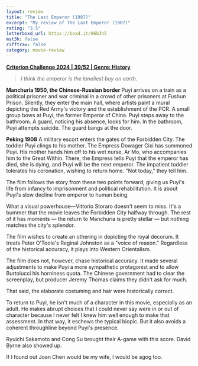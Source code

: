 ```yaml
---
layout: review
title: "The Last Emperor (1987)"
excerpt: "My review of The Last Emperor (1987)"
rating: "3.5"
letterboxd_url: https://boxd.it/96bJh5
mst3k: false
rifftrax: false
category: movie-review
---
```


<b><a href="https://boxd.it/qWjuA/detail">Criterion Challenge 2024 | 39/52 | Genre: History</a></b>

<blockquote><i>I think the emperor is the loneliest boy on earth.</i></blockquote>

<b>Manchuria 1950, the Chinese-Russian border</b>
Puyi arrives on a train as a political prisoner and war criminal in a crowd of other prisoners at Fushun Prison. Silently, they enter the main hall, where artists paint a mural depicting the Red Army's victory and the establishment of the PCR. A small group bows at Puyi, the former Emperor of China. Puyi steps away to the bathroom. A guard, noticing his absence, looks for him. In the bathroom, Puyi attempts suicide. The guard bangs at the door.

<b>Peking 1908</b>
A military escort enters the gates of the Forbidden City. The toddler Puyi clings to his mother. The Empress Dowager Cixi has summoned Puyi. His mother hands him off to his wet nurse, Ar Mo, who accompanies him to the Great Within. There, the Empress tells Puyi that the emperor has died, she is dying, and Puyi will be the next emperor. The impatient toddler tolerates his coronation, wishing to return home. "Not today," they tell him.

The film follows the story from these two points forward, giving us Puyi's life from infancy to imprisonment and political rehabilitation. It is about Puyi's slow decline from emperor to human being.

What a visual powerhouse—Vittorio Storaro doesn't seem to miss. It's a bummer that the movie leaves the Forbidden City halfway through. The rest of it has moments — the return to Manchuria is pretty stellar — but nothing matches the city's splendor.

The film wishes to create an othering in depicting the royal decorum. It treats Peter O'Toole's Reginal Johnston as a "voice of reason." Regardless of the historical accuracy, it plays into Western Orientalism.

The film does not, however, chase historical accuracy. It made several adjustments to make Puyi a more sympathetic protagonist and to allow Burtolucci his horniness quota. The Chinese government had to clear the screenplay, but producer Jeremy Thomas claims they didn't ask for much.

That said, the elaborate costuming and hair were historically correct.

To return to Puyi, he isn't much of a character in this movie, especially as an adult. He makes abrupt choices that I could never say were in or out of character because I never felt I knew him well enough to make that assessment. In that way, it eschews the typical biopic. But it also avoids a coherent throughline beyond Puyi's presence.

Ryuichi Sakamoto and Cong Su brought their A-game with this score. David Byrne also showed up.

If I found out Joan Chen would be my wife, I would be agog too.
